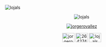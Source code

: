 ![lojals](https://user-images.githubusercontent.com/6756995/96677305-eec44780-1334-11eb-9971-6610814be09c.png)

<p align="center">
  <img src="https://komarev.com/ghpvc/?username=lojals&label=Profile%20views&color=0e75b6&style=flat" alt="lojals" />
</p>

<p align="center">
  <a href="https://www.codementor.io/@lojals?refer=badge" target="blank">
    <img align="center" src="https://www.codementor.io/m-badges/lojals/book-session.svg" alt="jorgerovallez"/>
  </a>
</p>

<p align="center">
<a href="https://linkedin.com/in/jorgerovallez" target="blank"><img align="center" src="https://cdn.jsdelivr.net/npm/simple-icons@3.0.1/icons/linkedin.svg" alt="jorgerovallez" height="30" width="40" /></a>
<a href="https://stackoverflow.com/users/2642744" target="blank"><img align="center" src="https://cdn.jsdelivr.net/npm/simple-icons@3.0.1/icons/stackoverflow.svg" alt="2642744" height="30" width="40" /></a>
<a href="https://instagram.com/lojals" target="blank"><img align="center" src="https://cdn.jsdelivr.net/npm/simple-icons@3.0.1/icons/instagram.svg" alt="lojals" height="30" width="40" /></a>
</p>

